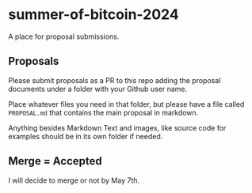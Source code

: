 # summer-of-bitcoin-2024
A place for proposal submissions.

## Proposals

Please submit proposals as a PR to this repo adding the proposal documents under a folder with your Github user name.

Place whatever files you need in that folder, but please have a file called `PROPOSAL.md` that contains the main proposal in markdown.

Anything besides Markdown Text and images, like source code for examples should be in its own folder if needed.

## Merge = Accepted

I will decide to merge or not by May 7th.
